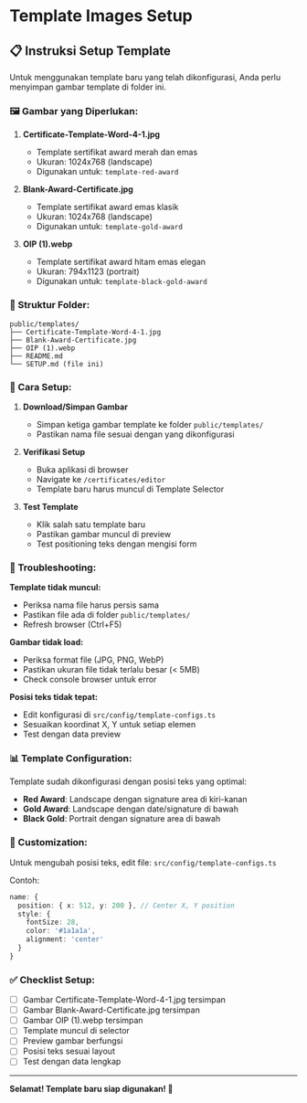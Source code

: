 # Template Images Setup

## 📋 Instruksi Setup Template

Untuk menggunakan template baru yang telah dikonfigurasi, Anda perlu menyimpan gambar template di folder ini.

### 🖼️ Gambar yang Diperlukan:

1. **Certificate-Template-Word-4-1.jpg**
   - Template sertifikat award merah dan emas
   - Ukuran: 1024x768 (landscape)
   - Digunakan untuk: `template-red-award`

2. **Blank-Award-Certificate.jpg**
   - Template sertifikat award emas klasik
   - Ukuran: 1024x768 (landscape)
   - Digunakan untuk: `template-gold-award`

3. **OIP (1).webp**
   - Template sertifikat award hitam emas elegan
   - Ukuran: 794x1123 (portrait)
   - Digunakan untuk: `template-black-gold-award`

### 📁 Struktur Folder:

```
public/templates/
├── Certificate-Template-Word-4-1.jpg
├── Blank-Award-Certificate.jpg
├── OIP (1).webp
├── README.md
└── SETUP.md (file ini)
```

### 🚀 Cara Setup:

1. **Download/Simpan Gambar**
   - Simpan ketiga gambar template ke folder `public/templates/`
   - Pastikan nama file sesuai dengan yang dikonfigurasi

2. **Verifikasi Setup**
   - Buka aplikasi di browser
   - Navigate ke `/certificates/editor`
   - Template baru harus muncul di Template Selector

3. **Test Template**
   - Klik salah satu template baru
   - Pastikan gambar muncul di preview
   - Test positioning teks dengan mengisi form

### 🔧 Troubleshooting:

**Template tidak muncul:**
- Periksa nama file harus persis sama
- Pastikan file ada di folder `public/templates/`
- Refresh browser (Ctrl+F5)

**Gambar tidak load:**
- Periksa format file (JPG, PNG, WebP)
- Pastikan ukuran file tidak terlalu besar (< 5MB)
- Check console browser untuk error

**Posisi teks tidak tepat:**
- Edit konfigurasi di `src/config/template-configs.ts`
- Sesuaikan koordinat X, Y untuk setiap elemen
- Test dengan data preview

### 📊 Template Configuration:

Template sudah dikonfigurasi dengan posisi teks yang optimal:

- **Red Award**: Landscape dengan signature area di kiri-kanan
- **Gold Award**: Landscape dengan date/signature di bawah
- **Black Gold**: Portrait dengan signature area di bawah

### 🎨 Customization:

Untuk mengubah posisi teks, edit file:
`src/config/template-configs.ts`

Contoh:
```typescript
name: {
  position: { x: 512, y: 200 }, // Center X, Y position
  style: { 
    fontSize: 28, 
    color: '#1a1a1a',
    alignment: 'center'
  }
}
```

### ✅ Checklist Setup:

- [ ] Gambar Certificate-Template-Word-4-1.jpg tersimpan
- [ ] Gambar Blank-Award-Certificate.jpg tersimpan  
- [ ] Gambar OIP (1).webp tersimpan
- [ ] Template muncul di selector
- [ ] Preview gambar berfungsi
- [ ] Posisi teks sesuai layout
- [ ] Test dengan data lengkap

---

**Selamat! Template baru siap digunakan! 🎉**
